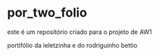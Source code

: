 # por_two_folio

este é um repositório criado para o projeto de AW1 

portifólio da leletzinha e do rodriguinho bettio 
